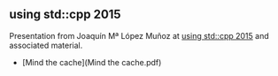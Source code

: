 using std::cpp 2015
-------------------

Presentation from Joaquín Mª López Muñoz at [using std::cpp 2015](http://usingstdcpp.org/using-stdcpp-2015/) and associated material.
* [Mind the cache](Mind the cache.pdf)
